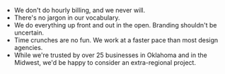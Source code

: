 - We don't do hourly billing, and we never will.
- There's no jargon in our vocabulary.
- We do everything up front and out in the open. Branding shouldn't be uncertain.
- Time crunches are no fun. We work at a faster pace than most design agencies.
- While we're trusted by over 25 businesses in Oklahoma and in the Midwest, we'd be happy to consider an extra-regional project.
